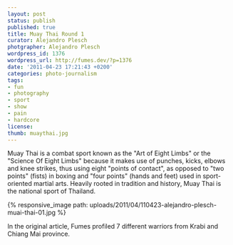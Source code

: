 ```yaml
---
layout: post
status: publish
published: true
title: Muay Thai Round 1
curator: Alejandro Plesch
photgrapher: Alejandro Plesch
wordpress_id: 1376
wordpress_url: http://fumes.dev/?p=1376
date: '2011-04-23 17:21:43 +0200'
categories: photo-journalism
tags:
- fun
- photography
- sport
- show
- pain
- hardcore
license:
thumb: muaythai.jpg
---
```


Muay Thai is a combat sport known as the "Art of Eight Limbs" or the "Science Of Eight Limbs" because it makes use of punches, kicks, elbows and knee strikes, thus using eight "points of contact", as opposed to "two points" (fists) in boxing and "four points" (hands and feet) used in sport-oriented martial arts. Heavily rooted in tradition and history, Muay Thai is the national sport of Thailand.   
 
{% responsive_image path: uploads/2011/04/110423-alejandro-plesch-muai-thai-01.jpg %}
 
In the original article, Fumes profiled 7 different warriors from Krabi and Chiang Mai province. 

